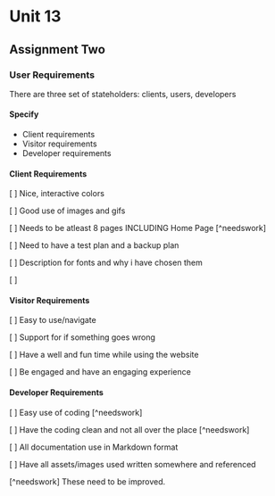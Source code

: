 # Unit 13

## Assignment Two

### User Requirements

There are three set of stateholders: clients, users, developers

#### Specify
- Client requirements
- Visitor requirements
- Developer requirements

#### Client Requirements

[ ] Nice, interactive colors

[ ] Good use of images and gifs

[ ] Needs to be atleast 8 pages INCLUDING Home Page [^needswork]

[ ] Need to have a test plan and a backup plan

[ ] Description for fonts and why i have chosen them

[ ] 

#### Visitor Requirements

[ ] Easy to use/navigate

[ ] Support for if something goes wrong

[ ] Have a well and fun time while using the website

[ ] Be engaged and have an engaging experience 

#### Developer Requirements 

[ ] Easy use of coding [^needswork]

[ ] Have the coding clean and not all over the place [^needswork]

[ ] All documentation use in Markdown format

[ ] Have all assets/images used written somewhere and referenced

[^needswork] These need to be improved.